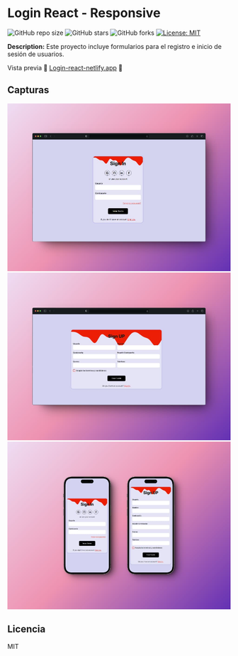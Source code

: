 # Login React - Responsive

![GitHub repo size](https://img.shields.io/github/repo-size/FOLREM/login-responsive-react)
![GitHub stars](https://img.shields.io/github/stars/FOLREM/login-responsive-react)
![GitHub forks](https://img.shields.io/github/forks/FOLREM/login-responsive-react)
[![License: MIT](https://img.shields.io/badge/License-MIT-yellow.svg)](https://opensource.org/licenses/MIT)

**Description:** Este proyecto incluye formularios para el registro e inicio de sesión de usuarios.

Vista previa :telescope: [Login-react-netlify.app](https://thunderous-froyo-8e41d4.netlify.app/ "https://thunderous-froyo-8e41d4.netlify.app/") :rocket:

## Capturas

![](./public/desktop_img_1.jpg "View signing image")
![](./public/desktop_img_2.jpg "View signup image")
![](./public/mobile_img.jpg "View signup image")

## Licencia
MIT
